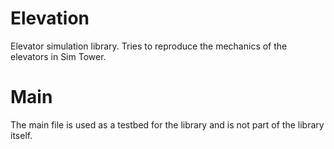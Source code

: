 Elevation
=========

Elevator simulation library. Tries to reproduce the mechanics of the elevators in Sim Tower.

Main
====

The main file is used as a testbed for the library and is not part of the library itself.
